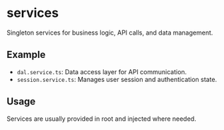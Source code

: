 # services

Singleton services for business logic, API calls, and data management.

## Example

- `dal.service.ts`: Data access layer for API communication.
- `session.service.ts`: Manages user session and authentication state.

## Usage

Services are usually provided in root and injected where needed.
